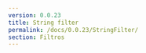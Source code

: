 ```yaml
---
version: 0.0.23
title: String filter
permalink: /docs/0.0.23/StringFilter/
section: Filtros
---
```

